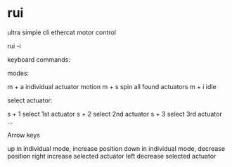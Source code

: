 # rui
ultra simple cli ethercat motor control

rui -i <ethernet-device-name>

keyboard commands:

modes:

m + a    individual actuator motion
m + s    spin all found actuators
m + i    idle

select actuator:

s + 1    select 1st actuator
s + 2    select 2nd actuator
s + 3    select 3rd actuator
...

Arrow keys

up       in individual mode, increase position
down     in individual mode, decrease position
right    increase selected actuator
left     decrease selected actuator

